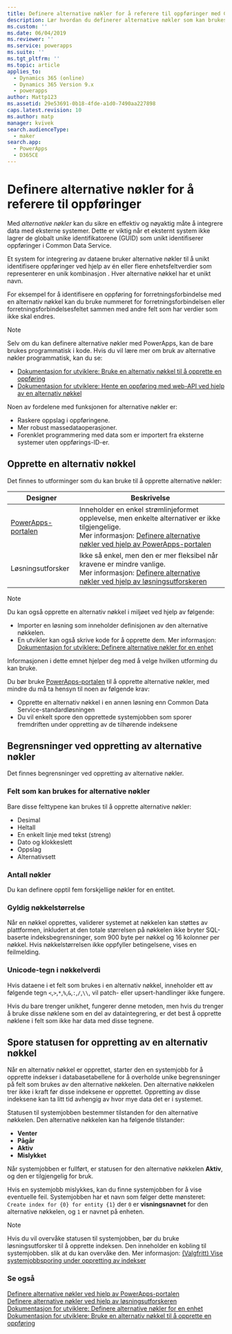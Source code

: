 ```yaml
---
title: Definere alternative nøkler for å referere til oppføringer med Common Data Service | MicrosoftDocs
description: Lær hvordan du definerer alternative nøkler som kan brukes til å referere til oppføringer i Common Data Service
ms.custom: ''
ms.date: 06/04/2019
ms.reviewer: ''
ms.service: powerapps
ms.suite: ''
ms.tgt_pltfrm: ''
ms.topic: article
applies_to:
  - Dynamics 365 (online)
  - Dynamics 365 Version 9.x
  - powerapps
author: Mattp123
ms.assetid: 29e53691-0b18-4fde-a1d0-7490aa227898
caps.latest.revision: 10
ms.author: matp
manager: kvivek
search.audienceType:
  - maker
search.app:
  - PowerApps
  - D365CE
---
```

# <a name="define-alternate-keys-to-reference-records"></a>Definere alternative nøkler for å referere til oppføringer

Med *alternative nøkler* kan du sikre en effektiv og nøyaktig måte å integrere data med eksterne systemer. Dette er viktig når et eksternt system ikke lagrer de globalt unike identifikatorene (GUID) som unikt identifiserer oppføringer i Common Data Service. 

Et system for integrering av dataene bruker alternative nøkler til å unikt identifisere oppføringer ved hjelp av én eller flere enhetsfeltverdier som representerer en unik kombinasjon . Hver alternative nøkkel har et unikt navn. 

For eksempel for å identifisere en oppføring for forretningsforbindelse med en alternativ nøkkel kan du bruke nummeret for forretningsforbindelsen eller forretningsforbindelsesfeltet sammen med andre felt som har verdier som ikke skal endres.

> [!NOTE]
> Selv om du kan definere alternative nøkler med PowerApps, kan de bare brukes programmatisk i kode. Hvis du vil lære mer om bruk av alternative nøkler programmatisk, kan du se:   
> - [Dokumentasjon for utviklere: Bruke en alternativ nøkkel til å opprette en oppføring](/dynamics365/customer-engagement/developer/use-alternate-key-create-record) 
> - [Dokumentasjon for utviklere: Hente en oppføring med web-API ved hjelp av en alternativ nøkkel](/dynamics365/customer-engagement/developer/webapi/retrieve-entity-using-web-api#retrieve-using-an-alternate-key)

Noen av fordelene med funksjonen for alternative nøkler er:  
  
- Raskere oppslag i oppføringene.  
- Mer robust massedataoperasjoner.  
- Forenklet programmering med data som er importert fra eksterne systemer uten oppførings-ID-er.  
  

## <a name="creating-an-alternate-key"></a>Opprette en alternativ nøkkel

Det finnes to utforminger som du kan bruke til å opprette alternative nøkler:

|Designer| Beskrivelse|
|--|--|
|[PowerApps-portalen](https://web.powerapps.com/?utm_source=padocs&utm_medium=linkinadoc&utm_campaign=referralsfromdoc)|Inneholder en enkel strømlinjeformet opplevelse, men enkelte alternativer er ikke tilgjengelige.<br />Mer informasjon: [Definere alternative nøkler ved hjelp av PowerApps-portalen](define-alternate-keys-portal.md)|
|Løsningsutforsker|Ikke så enkel, men den er mer fleksibel når kravene er mindre vanlige.<br />Mer informasjon: [Definere alternative nøkler ved hjelp av løsningsutforskeren](define-alternate-keys-solution-explorer.md) |

> [!NOTE]
> Du kan også opprette en alternativ nøkkel i miljøet ved hjelp av følgende:
> - Importer en løsning som inneholder definisjonen av den alternative nøkkelen.
> - En utvikler kan også skrive kode for å opprette dem. Mer informasjon: [Dokumentasjon for utviklere: Definere alternative nøkler for en enhet](/dynamics365/customer-engagement/developer/define-alternate-keys-entity)

Informasjonen i dette emnet hjelper deg med å velge hvilken utforming du kan bruke. 

Du bør bruke [PowerApps-portalen](https://web.powerapps.com/?utm_source=padocs&utm_medium=linkinadoc&utm_campaign=referralsfromdoc) til å opprette alternative nøkler, med mindre du må ta hensyn til noen av følgende krav:

- Opprette en alternativ nøkkel i en annen løsning enn Common Data Service-standardløsningen
- Du vil enkelt spore den opprettede systemjobben som sporer fremdriften under oppretting av de tilhørende indeksene


## <a name="limits-in-creating-alternate-keys"></a>Begrensninger ved oppretting av alternative nøkler

Det finnes begrensninger ved oppretting av alternative nøkler.

### <a name="fields-that-can-be-used-for-alternate-keys"></a>Felt som kan brukes for alternative nøkler

Bare disse felttypene kan brukes til å opprette alternative nøkler:
 - Desimal
 - Heltall
 - En enkelt linje med tekst (streng)
 - Dato og klokkeslett
 - Oppslag
 - Alternativsett

### <a name="number-of-keys"></a>Antall nøkler

Du kan definere opptil fem forskjellige nøkler for en entitet.
 
### <a name="valid-key-size"></a>Gyldig nøkkelstørrelse

Når en nøkkel opprettes, validerer systemet at nøkkelen kan støttes av plattformen, inkludert at den totale størrelsen på nøkkelen ikke bryter SQL-baserte indeksbegrensninger, som 900 byte per nøkkel og 16 kolonner per nøkkel. Hvis nøkkelstørrelsen ikke oppfyller betingelsene, vises en feilmelding.

### <a name="unicode-characters-in-key-value"></a>Unicode-tegn i nøkkelverdi

Hvis dataene i et felt som brukes i en alternativ nøkkel, inneholder ett av følgende tegn `<`,`>`,`*`,`%`,`&`,`:`,`/`,`\\`, vil patch- eller upsert-handlinger ikke fungere. 

Hvis du bare trenger unikhet, fungerer denne metoden, men hvis du trenger å bruke disse nøklene som en del av dataintegrering, er det best å opprette nøklene i felt som ikke har data med disse tegnene.

## <a name="track-the-status-of-the-creation-of-the-alternate-key"></a>Spore statusen for oppretting av en alternativ nøkkel

Når en alternativ nøkkel er opprettet, starter den en systemjobb for å opprette indekser i databasetabellene for å overholde unike begrensninger på felt som brukes av den alternative nøkkelen. Den alternative nøkkelen trer ikke i kraft før disse indeksene er opprettet. Oppretting av disse indeksene kan ta litt tid avhengig av hvor mye data det er i systemet. 

Statusen til systemjobben bestemmer tilstanden for den alternative nøkkelen. Den alternative nøkkelen kan ha følgende tilstander:
- **Venter**
- **Pågår**
- **Aktiv**
- **Mislykket**

Når systemjobben er fullført, er statusen for den alternative nøkkelen **Aktiv**, og den er tilgjengelig for bruk.

Hvis en systemjobb mislykkes, kan du finne systemjobben for å vise eventuelle feil. Systemjobben har et navn som følger dette mønsteret: `Create index for {0} for entity {1}` der `0` er **visningsnavnet** for den alternative nøkkelen, og `1` er navnet på enheten.


> [!NOTE]
> Hvis du vil overvåke statusen til systemjobben, bør du bruke løsningsutforsker til å opprette indeksen. Den inneholder en kobling til systemjobben. slik at du kan overvåke den. Mer informasjon: [(Valgfritt) Vise systemjobbsporing under oppretting av indekser](define-alternate-keys-solution-explorer.md#optional-view-the-system-job-tracking-creation-of-indexes)
  
  
### <a name="see-also"></a>Se også  

[Definere alternative nøkler ved hjelp av PowerApps-portalen](define-alternate-keys-portal.md)<br />
[Definere alternative nøkler ved hjelp av løsningsutforskeren](define-alternate-keys-solution-explorer.md)<br />
[Dokumentasjon for utviklere: Definere alternative nøkler for en enhet](/dynamics365/customer-engagement/developer/define-alternate-keys-entity)<br />
[Dokumentasjon for utviklere: Bruke en alternativ nøkkel til å opprette en oppføring](/dynamics365/customer-engagement/developer/use-alternate-key-create-record)
